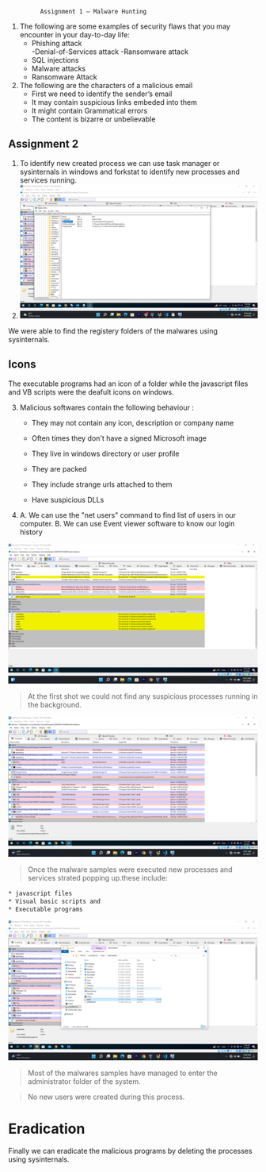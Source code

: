              Assignment 1 – Malware Hunting 
1. The following are some examples of security flaws that you may encounter in your day-to-day life: 
	- Phishing attack   
	-Denial-of-Services attack 
	-Ransomware attack 
	- SQL injections 
	- Malware attacks 
	- Ransomware Attack 
2. The following are the characters of a malicious email 
	- First we need to identify the sender’s email  
	- It may contain suspicious links embeded into them
	- It might contain Grammatical errors 
	- The content is bizarre or unbelievable 
##		Assignment 2 
1. To identify new created process we can use task manager or sysinternals in windows and forkstat to identify new processes and services running.
2. <img src="./shot%20(6).png">
We were able to find the registery folders of the malwares using sysinternals.
## Icons

The executable programs had an icon of a folder while the javascript files and VB scripts were the deafult icons on windows.

3. Malicious softwares contain the following behaviour :
	* They may not contain any icon, description or company name
	*  Often times they don't have a signed Microsoft image
 	* They live in windows directory or user profile 
	* They are packed 


	* They include strange urls attached to them 
	* Have suspicious DLLs 
5. A. We can use the "net users" command to find list of users in our computer.
     B. We can use Event viewer software to know our login history 

<img src="shot (1).png">

>At the first shot we could not find any suspicious processes running in the background.

<img src="shot (3).png">

>Once the malware samples were executed new processes and services strated popping up.these include:

    * javascript files
    * Visual basic scripts and
    * Executable programs


<img src="shot (4).png">

>Most of the malwares samples have managed to enter the administrator folder of the system.

>No new users were created during this process.


# Eradication

Finally we can eradicate the malicious programs by deleting the processes using sysinternals.
